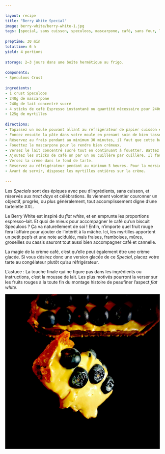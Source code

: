 ```yaml
---

layout: recipe
title: "Berry White Special"
image: berry-white/berry-white-1.jpg
tags: [special, sans cuisson, speculoos, mascarpone, café, sans four, lait condensé sucré, lait, lait condensé, espresso, myrtilles, mousse de lait, framboise, fruits rouges, fraise, mûre, groseille, cassis]

preptime: 30 min
totaltime: 6 h
yield: 4 portions

storage: 2–3 jours dans une boîte hermétique au frigo.

components:
- Speculoos Crust

ingredients:
- 1 crust Speculoos
- 240g de mascarpone
- 240g de lait concentré sucré
- 4 sticks de café Espresso instantané ou quantité nécessaire pour 240ml (voir paquet/boîte)
- 125g de myrtilles

directions:
- Tapissez un moule pouvant allant au réfrigérateur de papier cuisson en minimisant au maximum les plis.
- Foncez ensuite la pâte dans votre moule en prenant soin de bien tasser la base et les bords. Les bords doivent être suffisamment hauts pour accueillir la ganache et le glaçage – après à vous d'adapter les proportions aux différentes étapes du montage si vous voyez que les bords ne le sont pas assez. 
- Réservez au frais pendant au minimum 30 minutes, il faut que cette base soit suffisamment solide pour accueillir la ganache.
- Fouettez le mascarpone pour le rendre bien crémeux. 
- Versez le lait concentré sucré tout en continuant à fouetter. Battez jusqu’à obtenir une belle crème suffisamment liquide pour pouvoir dissoudre le café.
- Ajoutez les sticks de café un par un ou cuillère par cuillère. Il faut que la dose soit bien incorporée, avec une crème bien lisse, avant d’ajouter le suivant.
- Versez la crème dans le fond de tarte.
- Réservez au réfrigérateur pendant au minimum 5 heures. Pour la version glacée, au moins 3 heures au congélateur.
- Avant de servir, disposez les myrtilles entières sur la crème.

---
```


Les <i lang="en">Specials</i> sont des épiques avec peu d’ingrédients, sans cuisson, et réservés aux <i lang="en">treat days</i> et célébrations. Ils viennent volontier couronner un objectif, progrès, ou plus généralement, tout accomplissement digne d’une tartelette XXL.

Le Berry White est inspiré du <i lang="en">flat white</i>, et en emprunte les proportions espresso–lait. Et quoi de mieux pour accompagner le café qu’un biscuit Speculoos&nbsp;? Ça va naturellement de soi&nbsp;! Enfin, n’importe quel fruit rouge fera l’affaire pour ajouter de l’intérêt à la mâche. Ici, les myrtilles apportent un petit pep’s et une note acidulée, mais fraises, framboises, mûres, groseilles ou cassis sauront tout aussi bien accompagner café et cannelle. 

La magie de la crème café, c’est qu’elle peut également être une crème glacée. Si vous désirez donc une version glacée de ce <i lang="en">Special</i>, placez votre tarte au congélateur plutôt qu’au réfrigérateur.

L’astuce&nbsp;: La touche finale qui ne figure pas dans les ingrédients ou instructions, c’est la mousse de lait. Les plus motivés pourront la verser sur les fruits rouges à la toute fin du montage histoire de peaufiner l’aspect <i lang="en">flat white</i>.

![La crème est hyper crémeuse en version normale, mais elle saura particulièrement bien se tenir en version glacée. En tout cas, elle enrobe les myrtilles sans être trop liquide, donc pas besoin de gélifiant.](../images/berry-white/berry-white-2.jpg)